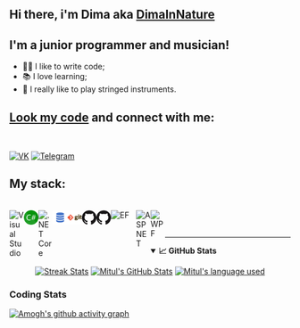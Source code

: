## Hi there, i'm Dima aka [DimaInNature](https://vk.com/dimainnature)

## I'm a junior programmer and musician!
- 👌🏻 I like to write code;
- 📚 I love learning;
- 🎵 I really like to play stringed instruments.

## [Look my code](https://github.com/DimaInNature?tab=repositories) and connect with me:
<br/>

[![VK](https://img.shields.io/badge/-VK-181818?style=for-the-badge&logo=VK)](https://vk.com/dimainnature)
[![Telegram](https://img.shields.io/badge/-Telegram-181818?style=for-the-badge&logo=telegram)](https://t.me/dimainnature)
## My stack:

<br/>

<img align="left" alt="Visual Studio" width="26px" src="https://visualstudio.microsoft.com/wp-content/uploads/2019/06/BrandVisualStudioWin2019-3.svg" />
<img align="left" alt="C#" width="26px" src="https://raw.githubusercontent.com/github/explore/80688e429a7d4ef2fca1e82350fe8e3517d3494d/topics/csharp/csharp.png" />
<img align="left" alt=".NET Core" width="26px" src="https://adrianwilczynski.gallerycdn.vsassets.io/extensions/adrianwilczynski/asp-net-core-switcher/2.0.2/1577043327534/Microsoft.VisualStudio.Services.Icons.Default" />
<img align="left" alt="SQL" width="26px" src="https://raw.githubusercontent.com/github/explore/80688e429a7d4ef2fca1e82350fe8e3517d3494d/topics/sql/sql.png" />
<img align="left" alt="Git" width="26px" src="https://raw.githubusercontent.com/github/explore/80688e429a7d4ef2fca1e82350fe8e3517d3494d/topics/git/git.png" />
<img align="left" alt="GitHub" width="26px" src="https://raw.githubusercontent.com/github/explore/78df643247d429f6cc873026c0622819ad797942/topics/github/github.png" />
<img align="left" alt="GitHub" width="26px" src="https://raw.githubusercontent.com/github/explore/78df643247d429f6cc873026c0622819ad797942/topics/github/github.png" />
<img align="left" alt="EF" width="45px" src="https://i.ytimg.com/vi/cIZB1wNMPlY/maxresdefault.jpg" />
<img align="left" alt="ASP NET" width="26px" src="https://fiverr-res.cloudinary.com/images/t_main1,q_auto,f_auto,q_auto,f_auto/gigs/158074977/original/bb18ce691b2723d2fc557a4336e8ff9eb3858b6c/develop-your-site-in-asp.png" />
<img align="left" alt="WPF" width="26px" src="https://external-content.duckduckgo.com/iu/?u=https%3A%2F%2Fcdn.ukad-group.com%2Fmedia%2F2536%2Fwpf-logo-175.png&f=1&nofb=1" />
<br/>
<br/>

---

<details open="">
  <summary><b>📈 GitHub Stats</b></summary>
  <p align="center">
    <a href="https://github.com/dimainnature/dimainnature"><img alt="Streak Stats" src="https://github-readme-streak-stats.herokuapp.com/?user=mitul3737&theme=merko"/></a>
    <a href="https://github.com/dimainnature/dimainnature"><img alt="Mitul's GitHub Stats" src="https://github-readme-stats.vercel.app/api?username=dimainnature&show_icons=true&theme=merko" width=55%/></a>
    <a href="https://github.com/dimainnature/dimainnature"><img alt="Mitul's language used" src="https://github-readme-stats.vercel.app/api/top-langs/?username=dimainnature&layout=compact&langs_count=8&theme=merko" width=40%/></a>
  
</details>

### Coding Stats

[![Amogh's github activity graph](https://activity-graph.herokuapp.com/graph?username=dimainnature&theme=react-dark&area=false)](https://github.com/ashutosh00710/github-readme-activity-graph)